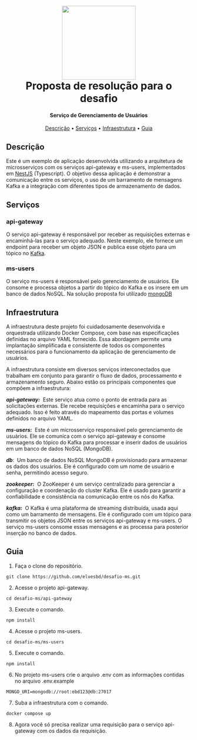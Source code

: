 <h1 align="center">
  <br>
  <img src="https://i.ibb.co/MD8jH60/apptrade-logo.jpg" alt="" width="200">
  <br>
    Proposta de resolução para o desafio
  <br>
</h1>

<h4 align="center">Serviço de Gerenciamento de Usuários</h4>

<p align="center">
  <a href="#descrição">Descrição</a> •
  <a href="#serviços">Serviços</a> •
  <a href="#infraestrutura">Infraestrutura</a> •
  <a href="#guia">Guia</a>
</p>

## Descrição

Este é um exemplo de aplicação desenvolvida utilizando a arquitetura de microsserviços com os serviços api-gateway e ms-users, implementados em [NestJS](https://nestjs.com/) (Typescript). O objetivo dessa aplicação é demonstrar a comunicação entre os serviços, o uso de um barramento de mensagens Kafka e a integração com diferentes tipos de armazenamento de dados.

## Serviços

### api-gateway

O serviço api-gateway é responsável por receber as requisições externas e encaminhá-las para o serviço adequado. Neste exemplo, ele fornece um endpoint para receber um objeto JSON e publica esse objeto para um tópico no [Kafka](https://kafka.apache.org/).

### ms-users

O serviço ms-users é responsável pelo gerenciamento de usuários. Ele consome e processa objetos a partir do tópico do Kafka e os insere em um banco de dados NoSQL. Na solução proposta foi utilizado [mongoDB](https://www.mongodb.com/pt-br)

## Infraestrutura

A infraestrutura deste projeto foi cuidadosamente desenvolvida e orquestrada utilizando Docker Compose, com base nas especificações definidas no arquivo YAML fornecido. Essa abordagem permite uma implantação simplificada e consistente de todos os componentes necessários para o funcionamento da aplicação de gerenciamento de usuários.

A infraestrutura consiste em diversos serviços interconectados que trabalham em conjunto para garantir o fluxo de dados, processamento e armazenamento seguro. Abaixo estão os principais componentes que compõem a infraestrutura:

**_api-gateway:_**&nbsp; Este serviço atua como o ponto de entrada para as solicitações externas. Ele recebe requisições e encaminha para o serviço adequado. Isso é feito através do mapeamento das portas e volumes definidos no arquivo YAML.

**_ms-users:_**&nbsp; Este é um microsserviço responsável pelo gerenciamento de usuários. Ele se comunica com o serviço api-gateway e consome mensagens do tópico do Kafka para processar e inserir dados de usuários em um banco de dados NoSQL (MongoDB).

**_db_**:&nbsp; Um banco de dados NoSQL MongoDB é provisionado para armazenar os dados dos usuários. Ele é configurado com um nome de usuário e senha, permitindo acesso seguro.

**_zookeeper:_**&nbsp; O ZooKeeper é um serviço centralizado para gerenciar a configuração e coordenação do cluster Kafka. Ele é usado para garantir a confiabilidade e consistência na comunicação entre os nós do Kafka.

**_kafka:_**&nbsp; O Kafka é uma plataforma de streaming distribuída, usada aqui como um barramento de mensagens. Ele é configurado com um tópico para transmitir os objetos JSON entre os serviços api-gateway e ms-users. O serviço ms-users consome essas mensagens e as processa para posterior inserção no banco de dados.

## Guia

1. Faça o clone do repositório.

```
git clone https://github.com/elvesbd/desafio-ms.git
```

2. Acesse o projeto api-gateway.

```
cd desafio-ms/api-gateway
```

3. Execute o comando.

```
npm install
```

4. Acesse o projeto ms-users.

```
cd desafio-ms/ms-users
```

5. Execute o comando.

```
npm install
```

6. No projeto ms-users crie o arquivo .env com as informações contidas no arquivo .env.example

```
MONGO_URI=mongodb://root:ebd123@db:27017
```

7. Suba a infraestrutura com o comando.

```
docker compose up
```

8. Agora você só precisa realizar uma requisição para o serviço api-gateway com os dados da requisição.
